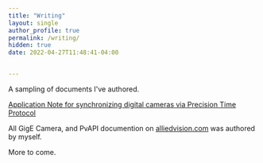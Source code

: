 ```yaml
---
title: "Writing"
layout: single
author_profile: true
permalink: /writing/
hidden: true
date: 2022-04-27T11:48:41-04:00


---
```

A sampling of documents I've authored.

<a href="https://akalenchuk.github.io/assets/ptp-application-note.pdf">Application Note for synchronizing digital cameras via Precision Time Protocol</a> 

All GigE Camera, and PvAPI documention on <a href="https://alliedvision.com">alliedvision.com</a> was authored by myself.

More to come.
